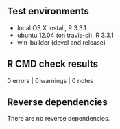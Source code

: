 ## Test environments

* local OS X install, R 3.3.1
* ubuntu 12.04 (on travis-ci), R 3.3.1
* win-builder (devel and release)

## R CMD check results

0 errors | 0 warnings | 0 notes


## Reverse dependencies

There are no reverse dependencies.

